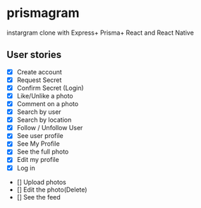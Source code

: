 # prismagram

instargram clone with Express+ Prisma+ React and React Native

## User stories

- [x] Create account
- [x] Request Secret
- [x] Confirm Secret (Login)
- [x] Like/Unlike a photo
- [x] Comment on a photo
- [x] Search by user
- [x] Search by location
- [x] Follow / Unfollow User
- [x] See user profile
- [x] See My Profile
- [x] See the full photo
- [x] Edit my profile
- [x] Log in
- [] Upload photos
- [] Edit the photo(Delete)
- [] See the feed
